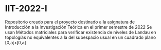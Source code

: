 # IIT-2022-I
Repositorio creado para el proyecto destinado a la asignatura de Introducción a la Investigación Teórica en el primer semestre de 2022
Se usan Métodos matriciales para verificar existencia de niveles de Landau en topologías no equivalentes a la del subespacio usual en un cuadrado plano [0,a]x[0,a]
